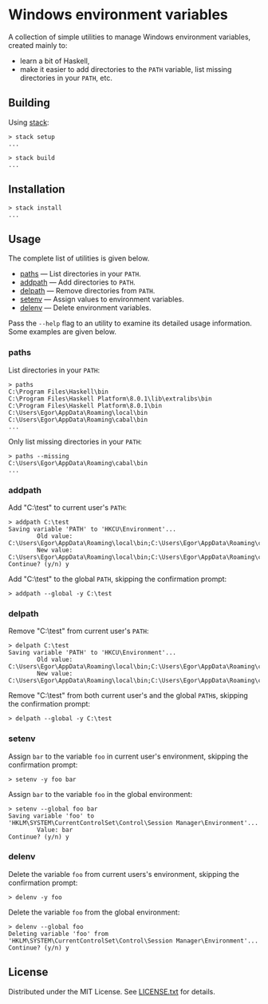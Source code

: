 Windows environment variables
=============================

A collection of simple utilities to manage Windows environment variables,
created mainly to:

* learn a bit of Haskell,
* make it easier to add directories to the `PATH` variable, list missing
directories in your `PATH`, etc.

Building
--------

Using [stack]:

```
> stack setup
...

> stack build
...
```

[stack]: http://docs.haskellstack.org/en/stable/README/

Installation
------------

```
> stack install
...
```

Usage
-----

The complete list of utilities is given below.

* [paths] &mdash; List directories in your `PATH`.
* [addpath] &mdash; Add directories to `PATH`.
* [delpath] &mdash; Remove directories from `PATH`.
* [setenv] &mdash; Assign values to environment variables.
* [delenv] &mdash; Delete environment variables.

Pass the `--help` flag to an utility to examine its detailed usage information.
Some examples are given below.

[paths]: #paths
[addpath]: #addpath
[delpath]: #delpath
[setenv]: #setenv
[delenv]: #delenv

### paths

List directories in your `PATH`:

```
> paths
C:\Program Files\Haskell\bin
C:\Program Files\Haskell Platform\8.0.1\lib\extralibs\bin
C:\Program Files\Haskell Platform\8.0.1\bin
C:\Users\Egor\AppData\Roaming\local\bin
C:\Users\Egor\AppData\Roaming\cabal\bin
...
```

Only list missing directories in your `PATH`:

```
> paths --missing
C:\Users\Egor\AppData\Roaming\cabal\bin
...
```

### addpath

Add "C:\test" to current user's `PATH`:

```
> addpath C:\test
Saving variable 'PATH' to 'HKCU\Environment'...
        Old value: C:\Users\Egor\AppData\Roaming\local\bin;C:\Users\Egor\AppData\Roaming\cabal\bin
        New value: C:\Users\Egor\AppData\Roaming\local\bin;C:\Users\Egor\AppData\Roaming\cabal\bin;C:\test
Continue? (y/n) y
```

Add "C:\test" to the global `PATH`, skipping the confirmation prompt:

```
> addpath --global -y C:\test
```

### delpath

Remove "C:\test" from current user's `PATH`:

```
> delpath C:\test
Saving variable 'PATH' to 'HKCU\Environment'...
        Old value: C:\Users\Egor\AppData\Roaming\local\bin;C:\Users\Egor\AppData\Roaming\cabal\bin;C:\test
        New value: C:\Users\Egor\AppData\Roaming\local\bin;C:\Users\Egor\AppData\Roaming\cabal\bin
```

Remove "C:\test" from both current user's and the global `PATH`s, skipping the
confirmation prompt:

```
> delpath --global -y C:\test
```

### setenv

Assign `bar` to the variable `foo` in current user's environment, skipping the
confirmation prompt:

```
> setenv -y foo bar
```

Assign `bar` to the variable `foo` in the global environment:

```
> setenv --global foo bar
Saving variable 'foo' to 'HKLM\SYSTEM\CurrentControlSet\Control\Session Manager\Environment'...
        Value: bar
Continue? (y/n) y
```

### delenv

Delete the variable `foo` from current users's environment, skipping the
confirmation prompt:

```
> delenv -y foo
```

Delete the variable `foo` from the global environment:

```
> delenv --global foo
Deleting variable 'foo' from 'HKLM\SYSTEM\CurrentControlSet\Control\Session Manager\Environment'...
Continue? (y/n) y
```

License
-------

Distributed under the MIT License.
See [LICENSE.txt] for details.

[LICENSE.txt]: LICENSE.txt
